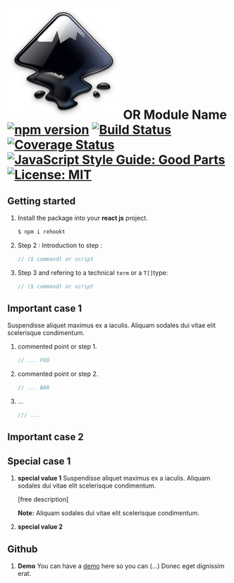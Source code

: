 # <img id="module-logo" src="https://raw.githubusercontent.com/ManuUseGitHub/module-template/master/logo.svg"> OR Module Name <br/>[![npm version](https://badge.fury.io/js/rehookt.svg)](https://badge.fury.io/js/rehookt) [![Build Status](https://travis-ci.com/ManuUseGitHub/Rehookt.svg?branch=master)](https://travis-ci.com/ManuUseGitHub/Rehookt) [![Coverage Status](https://coveralls.io/repos/github/ManuUseGitHub/Rehookt/badge.svg?branch=master)](https://coveralls.io/github/ManuUseGitHub/Rehookt?branch=master) [![JavaScript Style Guide: Good Parts](https://img.shields.io/badge/code%20style-goodparts-brightgreen.svg?style=flat)](https://github.com/dwyl/goodparts "JavaScript The Good Parts") [![License: MIT](https://img.shields.io/badge/License-MIT-61dafb.svg)](https://github.com/ManuUseGitHub/Rehookt/blob/master/LICENSE)

## Getting started

1. Install the package into your <b>react js</b> project.
    ```bash
    $ npm i rehookt
    ```
1. Step 2 :
    Introduction to step :
    ```jsx
    // ($ command) or script
    ```
1. Step 3 and refering to a technical `term` or a `T[]`type:
    ```jsx
    // ($ command) or script
    ```
## Important case 1
Suspendisse aliquet maximus ex a iaculis. Aliquam sodales dui vitae elit scelerisque condimentum.
1. commented point or step 1.
    ```jsx
    // ... FOO
    ```
1. commented point or step 2.
    ```jsx
    // ... BAR
    ```
1. ...
    ```jsx
    /// ...
    ```
## Important case 2

## Special case 1
1. **special value 1**
    Suspendisse aliquet maximus ex a iaculis. Aliquam sodales dui vitae elit scelerisque condimentum.    

    \[free description]
    
    **Note:** Aliquam sodales dui vitae elit scelerisque condimentum.    

1. **special value 2**
    
## Github

1. **Demo**
You can have a [demo](https://rehookt-demo.herokuapp.com/) here so you can (...) Donec eget dignissim erat.
